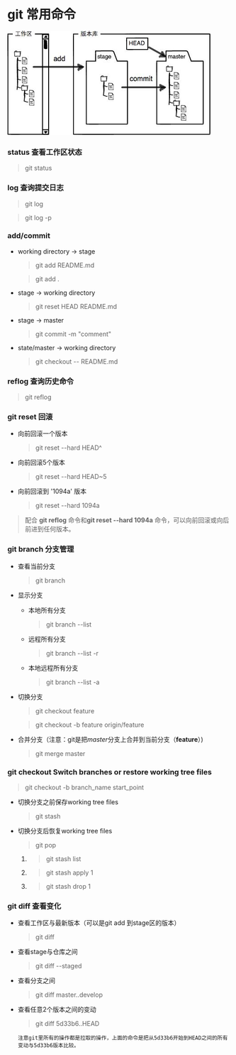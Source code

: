 # git 常用命令

![git repo](pictures/git001.jpeg)

### status 查看工作区状态
> git status
### log 查询提交日志
> git log

> git log -p

### add/commit
  - working directory -> stage		      
    > git add README.md

    > git add .

  - stage -> working directory          
    > git reset HEAD README.md

  - stage -> master                     
    > git commit -m "comment"

  - state/master -> working directory   
    > git checkout -- README.md

### reflog 查询历史命令
> git reflog

### git reset 回滚
  - 向前回滚一个版本
    > git reset --hard HEAD^

  - 向前回滚5个版本
    > git reset --hard HEAD~5

  - 向前回滚到 '1094a' 版本
    > git reset --hard 1094a

> 配合 **git reflog** 命令和**git reset --hard 1094a** 命令，可以向前回滚或向后前进到任何版本。

### git branch 分支管理
  - 查看当前分支
    > git branch

  - 显示分支
    - 本地所有分支
      > git branch --list
      
    - 远程所有分支
      > git branch --list -r

    - 本地远程所有分支
      > git branch --list -a
  
  - 切换分支
    > git checkout feature

    > git checkout -b feature origin/feature

  - 合并分支（注意：git是把*master*分支上合并到当前分支（**feature**）)
    > git merge master

### git checkout Switch branches or restore working tree files
  > git checkout -b branch_name start_point
  
  - 切换分支之前保存working tree files
    > git stash
  - 切换分支后恢复working tree files
    > git pop
    
    1. > git stash list
    1. > git stash apply 1
    1. > git stash drop 1
    

### git diff 查看变化
  - 查看工作区与最新版本（可以是git add 到stage区的版本）
    > git diff

  - 查看stage与仓库之间
    > git diff --staged

  - 查看分支之间
    > git diff master..develop

  - 查看任意2个版本之间的变动
    > git diff 5d33b6..HEAD 

		注意git里所有的操作都是拉取的操作，上面的命令是把从5d33b6开始到HEAD之间的所有变动与5d33b6版本比较。


